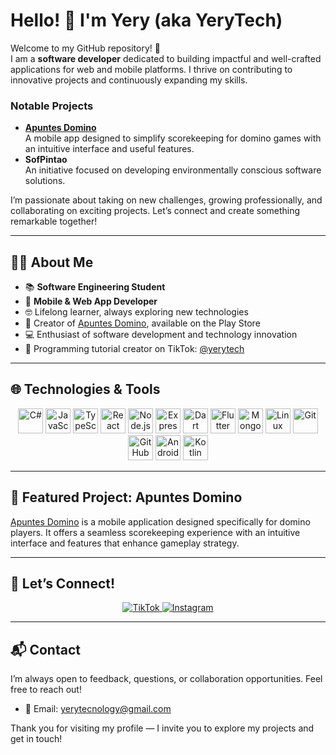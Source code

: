 # Hello! 👋 I'm Yery (aka YeryTech)

Welcome to my GitHub repository! 🚀  
I am a **software developer** dedicated to building impactful and well-crafted applications for web and mobile platforms. I thrive on contributing to innovative projects and continuously expanding my skills.

### Notable Projects
- **[Apuntes Domino](https://play.google.com/store/apps/details?id=com.yerytech.notedom&hl=en&gl=US)**  
  A mobile app designed to simplify scorekeeping for domino games with an intuitive interface and useful features.
- **SofPintao**  
  An initiative focused on developing environmentally conscious software solutions.

I’m passionate about taking on new challenges, growing professionally, and collaborating on exciting projects. Let’s connect and create something remarkable together!

---

## 🙋‍♂️ About Me

- 📚 **Software Engineering Student**  
- 🚀 **Mobile & Web App Developer**  
- 🤓 Lifelong learner, always exploring new technologies  
- 📱 Creator of [Apuntes Domino](https://play.google.com/store/apps/details?id=com.yerytech.notedom&hl=en&gl=US), available on the Play Store  
- 💻 Enthusiast of software development and technology innovation  
- 🎥 Programming tutorial creator on TikTok: [@yerytech](https://www.tiktok.com/@yerytech)

---

## 🌐 Technologies & Tools

<p align="center">
  <img src="https://cdn.jsdelivr.net/gh/devicons/devicon/icons/csharp/csharp-original.svg" height="40" alt="C#" />
  <img src="https://cdn.jsdelivr.net/gh/devicons/devicon/icons/javascript/javascript-original.svg" height="40" alt="JavaScript" />
  <img src="https://cdn.jsdelivr.net/gh/devicons/devicon/icons/typescript/typescript-original.svg" height="40" alt="TypeScript" />
  <img src="https://cdn.jsdelivr.net/gh/devicons/devicon/icons/react/react-original.svg" height="40" alt="React" />
  <img src="https://cdn.jsdelivr.net/gh/devicons/devicon/icons/nodejs/nodejs-original.svg" height="40" alt="Node.js" />
  <img src="https://cdn.jsdelivr.net/gh/devicons/devicon/icons/express/express-original.svg" height="40" alt="Express.js" />
  <img src="https://cdn.jsdelivr.net/gh/devicons/devicon/icons/dart/dart-original.svg" height="40" alt="Dart" />
  <img src="https://cdn.jsdelivr.net/gh/devicons/devicon/icons/flutter/flutter-original.svg" height="40" alt="Flutter" />
  <img src="https://cdn.jsdelivr.net/gh/devicons/devicon/icons/mongodb/mongodb-original.svg" height="40" alt="MongoDB" />
  <img src="https://cdn.jsdelivr.net/gh/devicons/devicon/icons/linux/linux-original.svg" height="40" alt="Linux" />
  <img src="https://cdn.jsdelivr.net/gh/devicons/devicon/icons/git/git-original.svg" height="40" alt="Git" />
  <img src="https://cdn.jsdelivr.net/gh/devicons/devicon/icons/github/github-original.svg" height="40" alt="GitHub" />
  <img src="https://cdn.jsdelivr.net/gh/devicons/devicon/icons/androidstudio/androidstudio-original.svg" height="40" alt="Android Studio" />
  <img src="https://cdn.jsdelivr.net/gh/devicons/devicon/icons/kotlin/kotlin-original.svg" height="40" alt="Kotlin" />
</p>

---

## 📌 Featured Project: Apuntes Domino  

[Apuntes Domino](https://play.google.com/store/apps/details?id=com.yerytech.notedom&hl=en&gl=US) is a mobile application designed specifically for domino players. It offers a seamless scorekeeping experience with an intuitive interface and features that enhance gameplay strategy.  

---

## 🌟 Let’s Connect!

<p align="center">
  <a href="https://www.tiktok.com/@yerytech" target="_blank" rel="noopener noreferrer">
    <img src="https://img.shields.io/badge/TikTok-%23000000.svg?style=for-the-badge&logo=TikTok&logoColor=white" alt="TikTok" />
  </a>
  <a href="https://www.instagram.com/yerytech/" target="_blank" rel="noopener noreferrer">
    <img src="https://img.shields.io/badge/Instagram-%23E4405F.svg?style=for-the-badge&logo=Instagram&logoColor=white" alt="Instagram" />
  </a>
</p>

---

## 📬 Contact

I’m always open to feedback, questions, or collaboration opportunities. Feel free to reach out!  
- 📧 Email: [yerytecnology@gmail.com](mailto:yerytecnology@gmail.com)

Thank you for visiting my profile — I invite you to explore my projects and get in touch!

